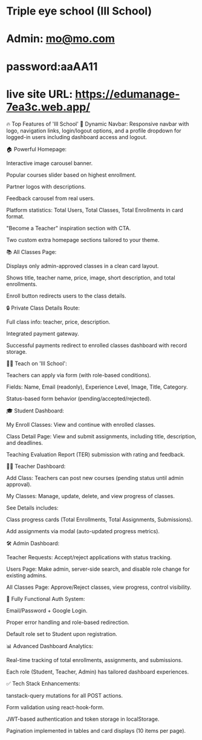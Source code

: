 # Triple eye school (III School)


# Admin: mo@mo.com
# password:aaAA11

# live site URL: https://edumanage-7ea3c.web.app/




🔥 Top Features of 'III School'
🔗 Dynamic Navbar: Responsive navbar with logo, navigation links, login/logout options, and a profile dropdown for logged-in users including dashboard access and logout.

🏠 Powerful Homepage:

Interactive image carousel banner.

Popular courses slider based on highest enrollment.

Partner logos with descriptions.

Feedback carousel from real users.

Platform statistics: Total Users, Total Classes, Total Enrollments in card format.

"Become a Teacher" inspiration section with CTA.

Two custom extra homepage sections tailored to your theme.

📚 All Classes Page:

Displays only admin-approved classes in a clean card layout.

Shows title, teacher name, price, image, short description, and total enrollments.

Enroll button redirects users to the class details.

🔒 Private Class Details Route:

Full class info: teacher, price, description.

Integrated payment gateway.

Successful payments redirect to enrolled classes dashboard with record storage.

🧑‍🏫 Teach on 'III School':

Teachers can apply via form (with role-based conditions).

Fields: Name, Email (readonly), Experience Level, Image, Title, Category.

Status-based form behavior (pending/accepted/rejected).

🎓 Student Dashboard:

My Enroll Classes: View and continue with enrolled classes.

Class Detail Page: View and submit assignments, including title, description, and deadlines.

Teaching Evaluation Report (TER) submission with rating and feedback.

🧑‍💻 Teacher Dashboard:

Add Class: Teachers can post new courses (pending status until admin approval).

My Classes: Manage, update, delete, and view progress of classes.

See Details includes:

Class progress cards (Total Enrollments, Total Assignments, Submissions).

Add assignments via modal (auto-updated progress metrics).

🛠️ Admin Dashboard:

Teacher Requests: Accept/reject applications with status tracking.

Users Page: Make admin, server-side search, and disable role change for existing admins.

All Classes Page: Approve/Reject classes, view progress, control visibility.

🧾 Fully Functional Auth System:

Email/Password + Google Login.

Proper error handling and role-based redirection.

Default role set to Student upon registration.

📊 Advanced Dashboard Analytics:

Real-time tracking of total enrollments, assignments, and submissions.

Each role (Student, Teacher, Admin) has tailored dashboard experiences.

✅ Tech Stack Enhancements:

tanstack-query mutations for all POST actions.

Form validation using react-hook-form.

JWT-based authentication and token storage in localStorage.

Pagination implemented in tables and card displays (10 items per page).

